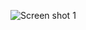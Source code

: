 ![](https://github.com/khUlka/SimpleCalculator/blob/main/screenshot/Screenshot%202021-11-06%20at%2011.54.20%20AM.png=500x500 "Screen shot 1")
